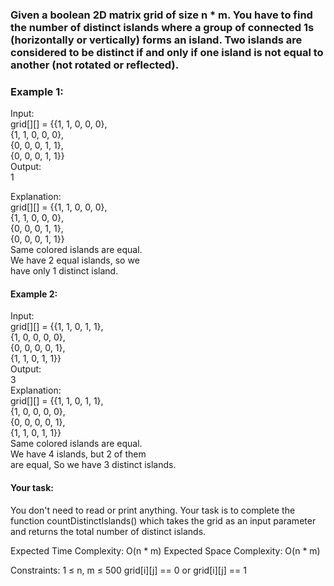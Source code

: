 ### Given a boolean 2D matrix grid of size n * m. You have to find the number of distinct islands where a group of connected 1s (horizontally or vertically) forms an island. Two islands are considered to be distinct if and only if one island is not equal to another (not rotated or reflected).

### Example 1:

Input:  
grid[][] = {{1, 1, 0, 0, 0},  
            {1, 1, 0, 0, 0},  
            {0, 0, 0, 1, 1},  
            {0, 0, 0, 1, 1}}  
Output:  
1  
  
Explanation:  
grid[][] = {{1, 1, 0, 0, 0},   
            {1, 1, 0, 0, 0},   
            {0, 0, 0, 1, 1},   
            {0, 0, 0, 1, 1}}  
Same colored islands are equal.  
We have 2 equal islands, so we   
have only 1 distinct island.


#### Example 2:  

Input:  
grid[][] = {{1, 1, 0, 1, 1},  
            {1, 0, 0, 0, 0},  
            {0, 0, 0, 0, 1},  
            {1, 1, 0, 1, 1}}  
Output:  
3  
Explanation:  
grid[][] = {{1, 1, 0, 1, 1},   
            {1, 0, 0, 0, 0},   
            {0, 0, 0, 0, 1},   
            {1, 1, 0, 1, 1}}  
Same colored islands are equal.  
We have 4 islands, but 2 of them  
are equal, So we have 3 distinct islands.  

#### Your task:

You don't need to read or print anything. Your task is to complete the function countDistinctIslands() which takes the grid as an input parameter and returns the total number of distinct islands.

Expected Time Complexity: O(n * m)
Expected Space Complexity: O(n * m)

Constraints:
1 ≤ n, m ≤ 500
grid[i][j] == 0 or grid[i][j] == 1
